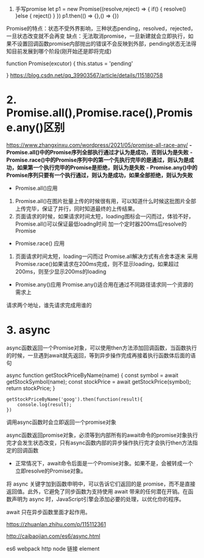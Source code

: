 1. 手写promise
let p1 = new Promise((resolve,reject) => {
    if() {
        resolve()
    }else {
        reject()
    }
})
p1.then(() => {},() => {})

Promise的特点：状态不受外界影响，三种状态pending，resolved，rejected，一旦状态改变就不会再变
缺点：无法取消promise，一旦新建就会立即执行，如果不设置回调函数promise内部抛出的错误不会反映到外部，pending状态无法得知目前发展到哪个阶段(刚开始还是即将完成)

function Promise(excutor) {
    this.status = 'pending'

}
https://blog.csdn.net/qq_39903567/article/details/115180758


# 2. Promise.all(),Promise.race(),Promise.any()区别
https://www.zhangxinxu.com/wordpress/2021/05/promise-all-race-any/
**- Promise.all()中的Promise序列全部执行通过才认为是成功，否则认为是失败**
**- Promise.race()中的Promise序列中的第一个先执行完毕的是通过，则认为是成功，如果第一个执行完毕的Promise是拒绝，则认为是失败**
**- Promise.any()中的Promise序列只要有一个执行通过，则认为是成功，如果全部拒绝，则认为失败**

- Promise.all()应用
1. Promise.all()在图片批量上传的时候很有用，可以知道什么时候这批图片全部上传完毕，保证了并行，同时知道最终的上传结果。
2.  页面请求的时候，如果请求时间太短，loading图标会一闪而过，体验不好，Promise.all()可以保证最低loadng时间
加一个定时器200ms后resolve的Promise


 - Promise.race() 应用
 1. 页面请求时间太短，loading一闪而过
 Promise.all解决方式有点舍本逐末
 采用Promise.race()如果请求在200ms完成，则不显示loading，如果超过200ms，则至少显示200ms的loading

- Promise.any()应用
Promise.any()适合用在通过不同路径请求同一个资源的需求上

请求两个地址，谁先请求完成用谁的




# 3. async
async函数返回一个Promise对象，可以使用then方法添加回调函数，当函数执行的时候，一旦遇到await就先返回，等到异步操作完成再接着执行函数体后面的语句

   async function getStockPriceByName(name) {
        const symbol = await getStockSymbol(name);
        const stockPrice = await getStockPrice(symbol);
        return stockPrice;
    }

    getStockPriceByName('goog').then(function(result){
        console.log(result);
    })

调用async函数时会立即返回一个promise对象


async函数返回promise对象，必须等到内部所有的await命令的promise对象执行完才会发生状态改变，只有async函数内部的异步操作执行完才会执行then方法指定的回调函数

- 正常情况下，await命令后面是一个Promise对象。如果不是，会被转成一个立即resolve的Promise对象。

将 async 关键字加到函数申明中，可以告诉它们返回的是 promise，而不是直接返回值。此外，它避免了同步函数为支持使用 await 带来的任何潜在开销。在函数声明为 async 时，JavaScript引擎会添加必要的处理，以优化你的程序。

 await 只在异步函数里面才起作用。

 https://zhuanlan.zhihu.com/p/115112361

 http://caibaojian.com/es6/async.html

 es6 webpack http node 链接 element